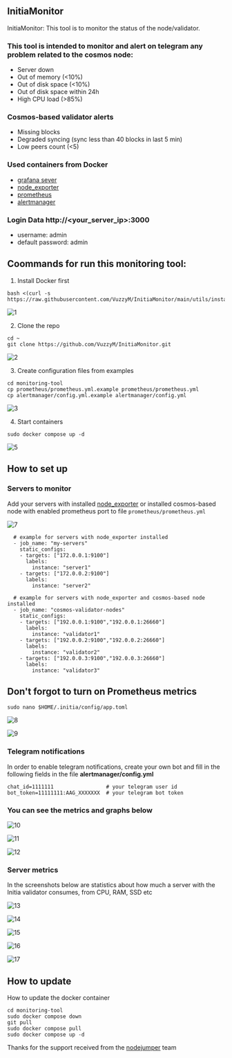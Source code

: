 ## InitiaMonitor

InitiaMonitor: This tool is to monitor the status of the node/validator.

### This tool is intended to monitor and alert on telegram any problem related to the cosmos node:

- Server down
- Out of memory (<10%)
- Out of disk space (<10%)
- Out of disk space within 24h
- High CPU load (>85%)

### Cosmos-based validator alerts

- Missing blocks
- Degraded syncing (sync less than 40 blocks in last 5 min)
- Low peers count (<5)

### Used containers from Docker

- [grafana sever](https://hub.docker.com/r/grafana/grafana)
- [node_exporter](https://hub.docker.com/r/prom/node-exporter)
- [prometheus](https://hub.docker.com/r/prom/prometheus)
- [alertmanager](https://hub.docker.com/r/prom/alertmanager)

### Login Data http://<your_server_ip>:3000

 - username: admin
 - default password: admin
 
## Coommands for run this monitoring tool:

 1. Install Docker first
```
bash <(curl -s https://raw.githubusercontent.com/VuzzyM/InitiaMonitor/main/utils/install_docker.sh)
```
![1](https://github.com/VuzzyM/InitiaMonitor/assets/66425682/2f03a03f-b9be-4ba7-ab5d-2f151a072747)

2. Clone the repo
```
cd ~
git clone https://github.com/VuzzyM/InitiaMonitor.git
```
![2](https://github.com/VuzzyM/InitiaMonitor/assets/66425682/1243a576-7536-4847-965c-caccfca53a30)

3. Create configuration files from examples
```
cd monitoring-tool
cp prometheus/prometheus.yml.example prometheus/prometheus.yml
cp alertmanager/config.yml.example alertmanager/config.yml
```
![3](https://github.com/VuzzyM/InitiaMonitor/assets/66425682/cbabe2ca-77a9-4b6f-a744-e955ff1a772d)

4. Start containers
```
sudo docker compose up -d
```
![5](https://github.com/VuzzyM/InitiaMonitor/assets/66425682/6fffdb40-4252-4093-b223-3c22255b6adc)

  ## How to set up
 ### Servers to monitor
Add your servers with installed [node_exporter](https://github.com/prometheus/node_exporter) or installed cosmos-based node with enabled prometheus port to file `prometheus/prometheus.yml`

![7](https://github.com/VuzzyM/InitiaMonitor/assets/66425682/2b432138-76a1-4925-91e9-a68f49501d9a)

```
  # example for servers with node_exporter installed
  - job_name: "my-servers"
    static_configs:
    - targets: ["172.0.0.1:9100"]
      labels:
        instance: "server1"
    - targets: ["172.0.0.2:9100"]
      labels:
        instance: "server2"
    
  # example for servers with node_exporter and cosmos-based node installed
  - job_name: "cosmos-validator-nodes"
    static_configs:
    - targets: ["192.0.0.1:9100","192.0.0.1:26660"]
      labels:
        instance: "validator1"
    - targets: ["192.0.0.2:9100","192.0.0.2:26660"]
      labels:
        instance: "validator2"
    - targets: ["192.0.0.3:9100","192.0.0.3:26660"]
      labels:
        instance: "validator3"
```

## Don't forgot to turn on Prometheus metrics

```
sudo nano $HOME/.initia/config/app.toml
```

![8](https://github.com/VuzzyM/InitiaMonitor/assets/66425682/5f259307-0be5-4602-87ae-5346a4fef670)

![9](https://github.com/VuzzyM/InitiaMonitor/assets/66425682/d74168d8-696b-4a3f-a519-e99202797173)


### Telegram notifications
In order to enable telegram notifications, create your own bot and fill in the following fields in the file <b>alertmanager/config.yml</b>
```
chat_id=1111111                 # your telegram user id
bot_token=11111111:AAG_XXXXXXX  # your telegram bot token
```

### You can see the metrics and graphs below

![10](https://github.com/VuzzyM/InitiaMonitor/assets/66425682/e342e616-38e3-4b78-abca-7ae86c2f3690)

![11](https://github.com/VuzzyM/InitiaMonitor/assets/66425682/a3fa8c08-6a7a-4f98-9eac-4dcf039fc0b2)

![12](https://github.com/VuzzyM/InitiaMonitor/assets/66425682/4b1c249c-ca03-4791-9166-a70b81d705d7)

### Server metrics

In the screenshots below are statistics about how much a server with the Initia validator consumes, from CPU, RAM, SSD etc

![13](https://github.com/user-attachments/assets/6384bb8e-1624-426e-815f-460143a4b04b)

![14](https://github.com/user-attachments/assets/80b3cded-f0a0-44bc-8bf0-c9036c633b19)

![15](https://github.com/user-attachments/assets/d729cb03-9735-4488-83a4-14a0b3cdc3da)

![16](https://github.com/user-attachments/assets/59279556-8b85-4de2-b0a9-dffbf3d218e7)

![17](https://github.com/user-attachments/assets/89649d3d-7a5a-468d-9a3f-799890dd21da)

## How to update
How to update the docker container
```
cd monitoring-tool
sudo docker compose down
git pull
sudo docker compose pull
sudo docker compose up -d
```
Thanks for the support received from the [nodejumper](https://github.com/nodejumper-org) team
